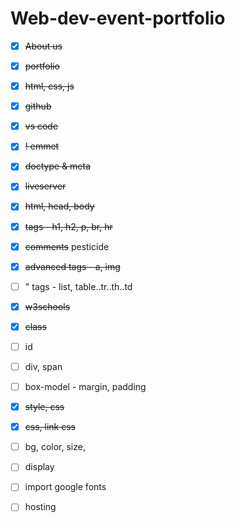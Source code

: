 # Web-dev-event-portfolio

- [x] ~~About us~~
- [x]  ~~portfolio~~
- [x] ~~html, css, js~~
- [x] ~~github~~
- [x] ~~vs code~~
- [x] ~~! emmet~~
- [x] ~~doctype & meta~~
- [x] ~~liveserver~~
- [x] ~~html, head, body~~
- [x] ~~tags - h1, h2, p, br, hr~~
- [x] ~~comments~~
pesticide
- [x] ~~advanced tags - a, img~~
 - [ ]   "     tags - list, table..tr..th..td
- [x] ~~w3schools~~
- [x] ~~class~~
- [ ] id
- [ ] div, span
- [ ] box-model - margin, padding

- [x] ~~style, css~~
- [x] ~~css, link css~~
- [ ] bg, color, size, 
- [ ] display
- [ ] import google fonts

- [ ] hosting
